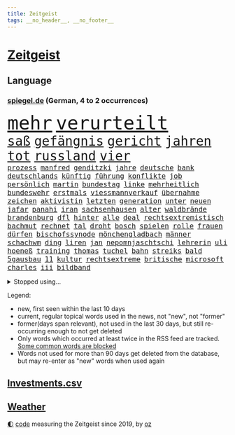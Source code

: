 ```yaml
---
title: Zeitgeist
tags: __no_header__, __no_footer__
---
```


# [Zeitgeist](https://oliz.io/zeitgeist/)

## Language

<h3><a href="https://www.spiegel.de" target="_blank">spiegel.de</a> (German, 4 to 2 occurrences)</h3>
<p style="font-family:monospace">
<span style="font-size:32pt"><a href="news_links.html#mehr" class="current">mehr</a></span>
<span style="font-size:32pt"><a href="news_links.html#verurteilt" class="current">verurteilt</a></span>
<br>
<span style="font-size:22pt"><a href="news_links.html#saß" class="current">saß</a></span>
<span style="font-size:22pt"><a href="news_links.html#gefängnis" class="current">gefängnis</a></span>
<span style="font-size:22pt"><a href="news_links.html#gericht" class="current">gericht</a></span>
<span style="font-size:22pt"><a href="news_links.html#jahren" class="current">jahren</a></span>
<span style="font-size:22pt"><a href="news_links.html#tot" class="current">tot</a></span>
<span style="font-size:22pt"><a href="news_links.html#russland" class="current">russland</a></span>
<span style="font-size:22pt"><a href="news_links.html#vier" class="current">vier</a></span>
<br>
<span style="font-size:12pt"><a href="news_links.html#prozess" class="current">prozess</a></span>
<span style="font-size:12pt"><a href="news_links.html#manfred" class="current">manfred</a></span>
<span style="font-size:12pt"><a href="news_links.html#genditzki" class="new">genditzki</a></span>
<span style="font-size:12pt"><a href="news_links.html#jahre" class="current">jahre</a></span>
<span style="font-size:12pt"><a href="news_links.html#deutsche" class="current">deutsche</a></span>
<span style="font-size:12pt"><a href="news_links.html#bank" class="current">bank</a></span>
<span style="font-size:12pt"><a href="news_links.html#deutschlands" class="current">deutschlands</a></span>
<span style="font-size:12pt"><a href="news_links.html#künftig" class="current">künftig</a></span>
<span style="font-size:12pt"><a href="news_links.html#führung" class="current">führung</a></span>
<span style="font-size:12pt"><a href="news_links.html#konflikte" class="current">konflikte</a></span>
<span style="font-size:12pt"><a href="news_links.html#job" class="current">job</a></span>
<span style="font-size:12pt"><a href="news_links.html#persönlich" class="current">persönlich</a></span>
<span style="font-size:12pt"><a href="news_links.html#martin" class="current">martin</a></span>
<span style="font-size:12pt"><a href="news_links.html#bundestag" class="current">bundestag</a></span>
<span style="font-size:12pt"><a href="news_links.html#linke" class="current">linke</a></span>
<span style="font-size:12pt"><a href="news_links.html#mehrheitlich" class="current">mehrheitlich</a></span>
<span style="font-size:12pt"><a href="news_links.html#bundeswehr" class="current">bundeswehr</a></span>
<span style="font-size:12pt"><a href="news_links.html#erstmals" class="current">erstmals</a></span>
<span style="font-size:12pt"><a href="news_links.html#viessmannverkauf" class="new">viessmannverkauf</a></span>
<span style="font-size:12pt"><a href="news_links.html#übernahme" class="current">übernahme</a></span>
<span style="font-size:12pt"><a href="news_links.html#zeichen" class="current">zeichen</a></span>
<span style="font-size:12pt"><a href="news_links.html#aktivistin" class="current">aktivistin</a></span>
<span style="font-size:12pt"><a href="news_links.html#letzten" class="current">letzten</a></span>
<span style="font-size:12pt"><a href="news_links.html#generation" class="current">generation</a></span>
<span style="font-size:12pt"><a href="news_links.html#unter" class="current">unter</a></span>
<span style="font-size:12pt"><a href="news_links.html#neuen" class="current">neuen</a></span>
<span style="font-size:12pt"><a href="news_links.html#jafar" class="new">jafar</a></span>
<span style="font-size:12pt"><a href="news_links.html#panahi" class="new">panahi</a></span>
<span style="font-size:12pt"><a href="news_links.html#iran" class="current">iran</a></span>
<span style="font-size:12pt"><a href="news_links.html#sachsenhausen" class="new">sachsenhausen</a></span>
<span style="font-size:12pt"><a href="news_links.html#alter" class="current">alter</a></span>
<span style="font-size:12pt"><a href="news_links.html#waldbrände" class="current">waldbrände</a></span>
<span style="font-size:12pt"><a href="news_links.html#brandenburg" class="current">brandenburg</a></span>
<span style="font-size:12pt"><a href="news_links.html#dfl" class="current">dfl</a></span>
<span style="font-size:12pt"><a href="news_links.html#hinter" class="current">hinter</a></span>
<span style="font-size:12pt"><a href="news_links.html#alle" class="current">alle</a></span>
<span style="font-size:12pt"><a href="news_links.html#deal" class="current">deal</a></span>
<span style="font-size:12pt"><a href="news_links.html#rechtsextremistisch" class="new">rechtsextremistisch</a></span>
<span style="font-size:12pt"><a href="news_links.html#bachmut" class="current">bachmut</a></span>
<span style="font-size:12pt"><a href="news_links.html#rechnet" class="current">rechnet</a></span>
<span style="font-size:12pt"><a href="news_links.html#tal" class="current">tal</a></span>
<span style="font-size:12pt"><a href="news_links.html#droht" class="current">droht</a></span>
<span style="font-size:12pt"><a href="news_links.html#bosch" class="current">bosch</a></span>
<span style="font-size:12pt"><a href="news_links.html#spielen" class="current">spielen</a></span>
<span style="font-size:12pt"><a href="news_links.html#rolle" class="current">rolle</a></span>
<span style="font-size:12pt"><a href="news_links.html#frauen" class="current">frauen</a></span>
<span style="font-size:12pt"><a href="news_links.html#dürfen" class="current">dürfen</a></span>
<span style="font-size:12pt"><a href="news_links.html#bischofssynode" class="new">bischofssynode</a></span>
<span style="font-size:12pt"><a href="news_links.html#mönchengladbach" class="current">mönchengladbach</a></span>
<span style="font-size:12pt"><a href="news_links.html#männer" class="current">männer</a></span>
<span style="font-size:12pt"><a href="news_links.html#schachwm" class="current">schachwm</a></span>
<span style="font-size:12pt"><a href="news_links.html#ding" class="new">ding</a></span>
<span style="font-size:12pt"><a href="news_links.html#liren" class="new">liren</a></span>
<span style="font-size:12pt"><a href="news_links.html#jan" class="current">jan</a></span>
<span style="font-size:12pt"><a href="news_links.html#nepomnjaschtschi" class="new">nepomnjaschtschi</a></span>
<span style="font-size:12pt"><a href="news_links.html#lehrerin" class="current">lehrerin</a></span>
<span style="font-size:12pt"><a href="news_links.html#uli" class="new">uli</a></span>
<span style="font-size:12pt"><a href="news_links.html#hoeneß" class="current">hoeneß</a></span>
<span style="font-size:12pt"><a href="news_links.html#training" class="current">training</a></span>
<span style="font-size:12pt"><a href="news_links.html#thomas" class="current">thomas</a></span>
<span style="font-size:12pt"><a href="news_links.html#tuchel" class="current">tuchel</a></span>
<span style="font-size:12pt"><a href="news_links.html#bahn" class="current">bahn</a></span>
<span style="font-size:12pt"><a href="news_links.html#streiks" class="current">streiks</a></span>
<span style="font-size:12pt"><a href="news_links.html#bald" class="current">bald</a></span>
<span style="font-size:12pt"><a href="news_links.html#5gausbau" class="new">5gausbau</a></span>
<span style="font-size:12pt"><a href="news_links.html#11" class="current">11</a></span>
<span style="font-size:12pt"><a href="news_links.html#kultur" class="current">kultur</a></span>
<span style="font-size:12pt"><a href="news_links.html#rechtsextreme" class="current">rechtsextreme</a></span>
<span style="font-size:12pt"><a href="news_links.html#britische" class="current">britische</a></span>
<span style="font-size:12pt"><a href="news_links.html#microsoft" class="current">microsoft</a></span>
<span style="font-size:12pt"><a href="news_links.html#charles" class="current">charles</a></span>
<span style="font-size:12pt"><a href="news_links.html#iii" class="current">iii</a></span>
<span style="font-size:12pt"><a href="news_links.html#bildband" class="current">bildband</a></span>
</p>
<details>
<summary>Stopped using...</summary>
<p class="former" style="font-size:12pt">
lisa(917) schnelle(916) beschwerde(915) himmel(915) hinweisen(915) rheinlandpfalz(915) statement(915) abschied(914) entlassung(914) humanitäre(914) rasant(914) reduziert(914) zeitweise(914) covid(913) froh(913) gefasst(913) gewaltig(913) schlimm(913) schlimmer(913) spdpolitikerin(913) van(913) beschädigt(912) diesel(912) gebaut(912) kündigen(912) manager(912) nationen(912) bemüht(911) bereich(911) doku(911) durchsucht(911) entschied(911) frühen(911) geschrieben(911) geworfen(911) kanada(911) lobt(911) regierungschefs(911) tests(911) theater(911) vereinigten(911) vielerorts(911) weltweiten(911) kollaps(910) lars(910) razzia(910) studierenden(910) städte(910) vergangene(910) aufgrund(909) facebook(909) hans(909) hotel(909) infektionen(909) julia(909) publikum(909) teilnehmen(909) tödlicher(909) wartet(909) ermordet(908) kurzem(908) polizeieinsatz(908) verpflichtet(908) argumente(907) fürchtet(907) impfung(907) kämpfer(907) lehnen(907) saarland(907) spekuliert(907) usschauspielerin(907) bestimmt(906) ehren(906) geklärt(906) großes(906) hinterlassen(906) linken(906) mali(906) schien(906) stich(906) weltweite(906) eingeschränkt(905) optimistisch(905) rät(905) simon(905) vorher(905) fahrrad(904) freund(904) kleiner(904) verurteilte(904) august(903) institut(903) längere(903) versprochen(903) virus(903) ärgert(903) gefährlicher(902) hund(902) trainieren(902) beraten(901) widerspruch(900) aufgegeben(899) bürgermeisterin(899) journalistin(899) menschenleben(899) vorgestellt(899) erfunden(898) siegte(898) tauchen(898) viertelfinale(898) anzeichen(897) argentinien(896) ministerpräsidentin(896) attacken(895) enge(895) schauen(895) auftreten(892) besuchen(892) überschwemmungen(891) enden(890) gemeinsames(890) hunger(890) erderwärmung(889) frisch(889) le(889) vorteile(889) entspannung(888) gehörte(887) hohem(887) parallelen(887) trauert(887) wusste(887) letztes(886) stellung(886) top(885) ältere(884) hilfen(883) museum(883) sichert(882) schneider(881) verständnis(881) iranischen(878) jurist(873) besteht(872) gehabt(869) zdf(869) erhebliche(859) normalerweise(856) palästinenser(856) staatsoberhaupt(856) verdoppelt(854) wmtitel(850) cdu/csu(846) politischer(838) variante(827) dankt(822) berichtete(821) polizeiruf(813) schlaf(813) höheres(809) konfrontation(798) kannte(777) zusammenbruch(776) wolken(774) carlos(764) ermittlungsverfahren(736) long(735) joseph(728) werte(718) abgegeben(681) notenbank(680) lehren(668) jahresende(666) schwäche(663) zerstörte(656) ministerin(654) anführer(653) arme(651) novak(651) djoković(642) cup(631) global(618) wellen(615) beeinträchtigt(613) 20000(608) zerstörten(607) norwegischen(601) drauf(594) übertragen(594) erhofft(592) anhängern(590) realität(589) börsen(584) hawaii(577) gemeinschaft(574) manuela(565) älteste(551) mehrfamilienhaus(548) briefe(547) ampelregierung(545) eingeführt(544) station(543) bettina(541) siebten(541) mond(531) rosa(531) erschlagen(528) hafenstadt(518) beliebt(514) reine(506) bundesfinanzminister(499) mache(493) einziger(489) schütze(488) kanal(481) rasch(481) klappt(479) möchten(479) oscars(466) 68(465) südosten(461) klara(458) widersprechen(458) heikel(457) stuhl(454) erweitert(450) hauptbahnhof(450) soldat(450) desto(447) mild(444) operation(434) report(433) gastbeitrag(427) verleiht(425) young(423) designer(419) ansehen(418) warme(416) abgeschafft(411) absagen(409) zugesagt(409) begleiten(407) indischen(402) wirtschaftsweise(402) pannen(400) nukleare(395) jahreszeit(394) schneidet(393) zeitenwende(385) kremltruppen(383) unabhängig(380) bewusst(377) lindners(375) modernen(375) patrick(375) beben(374) ergab(372) begrenzt(371) windkraft(370) ten(369) ausstieg(363) trauerfeier(363) durchsuchen(356) pelosi(351) updates(350) bodo(343) schlamm(342) wahre(341) übergriffen(340) lngterminals(339) versöhnung(339) perfekte(336) ankara(332) exregierungschef(330) usschauspieler(330) ehrt(329) eingesperrt(329) usamerikanischen(328) luisa(325) rockband(321) bist(320) brennende(320) sylt(320) wehrte(319) budapest(317) elisabeth(314) gestürmt(313) nachhaltig(313) empfehlungen(312) chefs(310) kommissarin(310) krimi(310) beruhigen(309) ernannt(309) anhaltende(308) ramelow(304) umwelthilfe(304) gegnerin(303) ulrich(303) erhöhtes(302) verheerend(302) weltrekord(302) yorks(302) prompt(298) künstlichen(297) misshandelt(296) gegenzug(295) drin(294) update(294) fehlstart(293) spitzt(292) erntet(290) thüringens(288) erobern(286) kostete(284) bewusstsein(283) geste(283) persönlicher(283) versorgen(283) krebserkrankung(280) stille(280) abschwung(279) entfernen(279) verstoßen(279) gegensteuern(277) namens(277) fehlenden(276) barrikaden(274) extra(269) rettungsaktion(269) major(268) oslo(267) landwirtschaft(265) csd(261) schwede(261) neubauer(258) funktion(256) nördlich(256) drohnenangriff(255) 40jährige(254) farce(253) gehirn(253) leitzins(253) wartezeiten(250) inselstaat(249) neukölln(248) nordsyrien(248) exweltmeister(247) gerufen(247) importiert(243) mithäftling(243) vereinbarten(243) wagnersöldner(243) gründet(242) schreitet(240) bach(238) wütet(238) grab(237) pleiten(236) ticketpreise(236) einladung(235) mississippi(235) körperlichen(234) 63(233) stromausfälle(233) films(228) franz(228) viking(228) disco(225) anfangs(224) bauch(224) gewässer(224) gratuliert(224) unruhen(224) antarktis(223) verbal(223) lenken(222) schikaniert(221) princess(219) stephan(219) richtete(218) stellungnahme(217) skifahren(216) a7(215) fdpvize(215) kommunikation(215) beschwert(213) dient(213) proben(212) rassistischer(212) schwesig(211) verfassungsgericht(211) beton(209) rügt(209) ausgestattet(208) umgekehrt(208) durchaus(207) feierten(207) raf(204) privatsphäre(203) ranking(203) winzer(203) listen(202) gesundheitszustand(200) indiens(198) krawalle(198) verbleib(198) zahnarzt(198) 57(197) finanzministerium(197) bröckelt(196) eingriff(195) überraschender(195) schutzmacht(194) stützt(194) zimmer(193) eingehalten(192) scheinbar(191) gerichtet(190) floridas(189) liebte(189) irland(188) ausscheiden(187) houston(187) kurzen(187) verschenkt(187) bruch(186) masterplan(186) hakt(185) wissenschaftliche(185) erpresst(184) szenarien(184) grundschulen(183) routine(183) ulf(183) umfassend(183) verfilmt(183) faktisch(181) olivier(181) beobachtungen(179) männliche(179) auszahlen(178) besiegen(178) blaue(177) festnehmen(177) razzien(176) lützerath(175) meldungen(174) montagmorgen(174) auszahlung(173) epidemie(172) bruce(170) ratten(170) wecken(170) prien(169) eugipfel(168) fraktionschef(168) sehnt(168) finanzmärkte(167) geplantes(166) operiert(166) zucker(166) diktatoren(165) friedensnobelpreis(165) außenpolitik(164) betrugsvorwürfe(164) deutschem(164) wwf(164) dance(163) wachsamkeit(163) passagieren(162) reis(162) taucher(162) sexualstraftaten(161) kampfpanzern(160) transporter(160) autorinnen(159) grausam(159) möglichkeit(159) hochwasser(158) filmstar(157) mine(157) weitem(156) kabine(155) kinderbücher(155) ressort(154) abgesetzt(153) doping(153) erfolgsrezept(153) fusion(153) antreibt(152) gezerrt(152) heinrich(152) gesellschaften(151) arzneien(150) mächte(150) weltrangliste(150) armin(149) fdpverkehrsminister(149) klarkommen(149) testament(149) familienministerin(148) paus(148) klebt(147) blüte(146) unterstützern(146) 736(145) ahnen(145) anlaufen(145) hoffnungsschimmer(145) 21jährige(144) justin(144) kpführung(144) bewirken(141) furcht(141) tanker(141) traumatisiert(141) ernennung(140) inhalt(140) korrupt(140) raue(140) achtzigerjahre(138) delhi(138) begegnet(137) erfüllung(135) jeff(135) kleineren(135) sydney(135) buffett(134) butter(134) echo(134) skepsis(134) warren(134) ärgerlich(134) althaus(133) mitgliedern(133) engere(132) hill(132) serben(132) vwaufsichtsrat(132) 14jähriger(130) rivalität(130) puppe(129) republikanischen(129) altersdiskriminierung(128) prozentpunkte(128) präsentation(128) realistisch(128) sound(128) technische(128) terence(128) vollsperrung(128) homophoben(127) kapitolsturm(127) kurzerhand(127) reformideen(127) skiurlaub(127) übersteht(127) falschfahrer(126) anteilseigner(125) apotheken(125) vorgängerin(125) 02(122) ukrainerinnen(121) verschanzt(121) pence(120) streben(120) gegensatz(119) kritikern(119) beispiellosen(118) geerbt(118) arbeitsplätze(117) beschneiden(116) pfeifen(116) runden(116) verschlafen(116) verwandte(116) autofahrern(115) bestens(115) flotte(115) kriegen(115) tennisspieler(115) belgier(114) gelegenheit(114) traut(113) stockt(112) darm(111) düsteres(110) heimreise(110) hürde(110) meinungen(110) opfers(110) fabuliert(109) gepostet(109) komplexe(109) usrapper(109) änderung(109) immobilie(108) kieler(108) reichsbürgerszene(108) überstanden(108) angefahren(107) kampfflugzeuge(107) kandidieren(106) ach(105) barrel(105) reichsbürgerrazzia(105) deutschlandweit(104) tourismus(104) datenschützer(103) heller(103) innsbruck(103) jugendstrafe(103) pakistans(103) spender(103) wiegelt(103) einsamer(102) aggressiv(101) berisha(101) biathletinnen(101) denise(101) grundlagen(101) herrmannwick(101) milliardenhilfen(101) geiseln(100) heimische(100) udo(100) unicef(100) viertelmillion(100) bestsellerautorin(99) freundschaften(99) rhetorik(99) uwe(99) erfährt(98) nachgegeben(98) stärkeren(98) 115(97) ignorieren(97) perus(97) herrlich(96) interessante(95) vollstreckt(95) gesendet(94) kroatischen(94) naher(94) residenz(94) wehrbeauftragte(94) schönes(93) a20(92) mythos(92) panzern(92) staatsgebiet(92) erfahrungsbericht(91) kriegsgefangenen(91) nantes(91) oppositionspolitiker(91) ortega(91) strafverfahren(91) wmtriumph(91) 9000(90) abbiegen(90) abläuft(90) aufhebung(90) flasche(90) premierministers(90) wells(90) bibel(89) eiskalte(89) eughurteil(89) flugverkehr(89) gegensätze(89) hübsche(89) landrat(89) notgedrungen(89) passanten(89) riesen(89) bäumen(88) demonstriert(88) fallon(88) friert(88) ladung(88) plätze(88) prägten(88) sherrock(88) exvizepräsident(87) flüchtig(87) häusliche(87) künstlerinnen(87) nachbarländern(87) raymond(87) schokoladenfabrik(87) unfallfahrerin(87) untersagen(87) vandalismus(87) fdpgeneralsekretär(86) gans(86) impossible(86) kriterien(86) strategische(86) applaus(85) geheimdiensts(85) rückzugs(85) vornamen(85) zweithöchsten(85) mischt(84) mülltonnen(84) negatives(84) prominentesten(84) selbstverständnis(84) sophie(84) werten(84) kleinwagen(83) küken(83) zigarette(83) zlatan(83) zwingt(83) darts(82) knappheit(82) parlamentarischen(82) westafrika(82) bildungsministerium(81) erik(81) lauten(81) lederer(81) memorial(81) standesamt(81) anfänger(80) diplomatisch(80) notorisch(80) ressentiments(80) springen(80) überfüllten(80) bullerbü(79) einlagensicherung(79) intel(79) parteivize(79) polizeischutz(79) reanimiert(79) dramen(78) gerichtliche(78) hysterie(78) küsse(78) rick(78) stritt(78) umsonst(78) lokalpolitiker(77) natosoldaten(77) ostküste(77) zyklus(77) alfred(76) exekutionen(76) parteiinternen(76) unterhose(76) wetteraufzeichnungen(76) wikinger(76) 270(75) begeistern(75) entsprechenden(75) floh(75) heiligen(75) kooperieren(75) kreminna(75) radikalislamischen(75) schadsoftware(75) solch(75) 132(74) 1899(74) erhalt(74) lindsay(74) marode(74) neundarter(74) sesamstraße(74) zufälligen(74) zwischendurchessen(74) a3(73) absprache(73) bundesligisten(73) entwickelten(73) familienunternehmen(73) financial(73) kopieren(73) kundendaten(73) niemeyer(73) stellungen(73) verteidigungsministeriums(73) zettel(73) alcaraz(72) esc(72) externer(72) menschlichen(72) scheiben(72) katastrophal(71) bundeshilfen(70) elektrofahrzeugen(70) fashion(70) imitiert(70) mütze(70) nochmals(70) völkermords(70) 32jähriger(69) ausgeschlagen(69) beabsichtigt(69) billy(69) johanna(69) prächtig(69) schlammlawinen(69) süßigkeiten(69) angespült(68) erfreuen(68) finanzministerin(68) irreführend(68) janet(68) minidrohnen(68) polizeipräsident(68) sonnensystem(68) yellen(68) genre(67) models(67) nachhaltiger(67) nicaragua(67) streikrecht(67) trüben(67) bevorsteht(66) lloyd(66) neubau(66) neunzigerjahren(66) rüstungsindustrie(66) usfinanzministerin(66) vogue(66) erkannt(65) klimaforscher(65) places(65) wissler(65) doreen(64) fluggesellschaft(64) gefesselt(64) juristischen(64) sexleben(64) terrorgruppen(64) überlässt(64) atlantikküste(63) deutschfranzösischen(63) indian(63) obacht(63) rechtsaußen(63) renten(63) reutlingen(63) rupprecht(63) stieß(63) euphorischer(62) herausgeben(62) nabu(62) raste(62) sprengen(62) tante(62) täuschung(62) auszeit(61) bauministerin(61) bewohnerin(61) bundesbildungsministerin(61) energiepreispauschale(61) geywitz(61) högl(61) sanken(61) drückten(60) straßenbau(60) teddy(60) umgestellt(60) verendet(60) angehende(59) annähern(59) befragten(59) bluttat(59) linkenchefin(59) ajax(58) dienstleistungen(58) koran(58) mietwagen(58) nimm(58) polarkreises(58) thorsten(58) deklassiert(57) fernseher(57) generalstaatsanwältin(57) morty(57) märkte(57) parität(57) roiland(57) schleswigholsteins(57) wutausbrüche(57) bahnhöfen(56) haftet(56) plüsch(56) uswirtschaft(56) zusammengeschlagen(56) anwesen(55) boote(55) geflossen(55) milo(55) rau(55) sondervermögen(55) zulegen(55) 1997(54) beantwortete(54) junior(54) klappe(54) liegestütze(54) sonntags(54) usinvestor(54) überlegenheit(54) at(53) everywhere(53) once(53) rekordgewinn(53) schwanken(53) arts(52) bedrohlich(52) jojo(52) lührmann(52) moyes(52) seltenen(52) tiergarten(52) umdenken(52) ganztägigen(51) kickl(51) lampedusa(51) mercosur(51) panik(51) parodiert(51) stillstehen(51) tourneen(51) zuckerberg(51) autounfall(50) durchführen(50) erstligisten(50) schuljahr(50) sparsamer(50) stritten(50) verbrannt(50) verliebt(50) etat(49) verheiratet(49) zombies(49) zurückgedrängt(49) beansprucht(48) generell(48) karin(48) pfannkuchen(48) rigorose(48) schimpft(48) schwäbisch(48) stausee(48) uhren(48) warmes(48) cäsium137(47) bildungsmisere(46) entgleisung(46) fischern(46) geradezu(46) glückwünsche(46) leise(46) neuers(46) obdachlos(46) schwerem(46) ballons(45) grüßen(45) hitchcocks(45) petersen(45) regenerative(45) sonnenaufgang(45) tränengas(45) unfallursache(45) vertigo(45) wiederaufnahme(45) winde(45) 31jähriger(44) befreiungsschlag(44) expats(44) herzlich(44) klimaneutrale(44) oberleitung(44) abstriche(43) bürogebäude(43) dammbruch(43) gedachten(43) hochzeiten(43) mühen(43) ranghoher(43) ticketmaster(43) bemerkenswerte(42) bergung(42) entlassungswelle(42) erschütterungen(42) immobilienkauf(42) mangelhafter(42) patientinnen(42) polizeirufvote(42) say(42) wassermassen(42) zuwachs(42) herstellen(41) mittelgroße(41) mount(41) mërgim(41) niger(41) polizeischüler(41) taumelt(41) willkür(41) zinswende(41) albtraum(40) ansagen(40) devise(40) don't(40) gaygesetz(40) indigenen(40) leichtathletik(40) miroslav(40) pennsylvania(40) universum(40) verschwundenes(40) effizient(39) konstruktiv(39) preissteigerung(39) aufträge(38) ausgemustert(38) derzeitigen(38) köln/bonn(38) vereinten(38) 1987(37) beurteilen(37) bundespartei(37) case(37) problematischen(37) sanfter(37) umstellung(37) abwürgen(36) behauptung(36) machbar(36) scham(36) verschwörungstheorien(36) verstoß(36) anschlüsse(35) berlinmitte(35) championsleaguefinale(35) grünenvorsitzende(35) jahn(35) perfektes(35) spielverderber(35) vwkonzern(35) bebt(34) rheinische(34) touren(34) unerwartete(34) unlängst(34) wissentlich(34) gedenktag(33) historisch(33) leichtathleten(33) nützt(33) space(33) weiblich(33) afghanen(32) profifußballer(32) roter(32) zoos(32) jessica(31) lift(31) rabatt(31) rekordverdächtig(31) rosenthal(31) unkenntlich(31) wang(31) achtung(30) bedrohen(30) begegnungen(30) bestseller(30) hilflos(30) kabel(30) nairobi(29) risse(29) wagenknechts(29) zeug(29) auswärts(28) beliebtes(28) code(28) grundschulkinder(28) hebel(28) henning(28) jeschke(28) klimaaktivist(28) langstreckenrakete(28) optimieren(28) trinkwasserversorgung(28) ajay(27) ansichten(27) friedensplan(27) hochzeitstag(27) pistolen(27) sekunde(27) unweit(27) werkzeug(27) 19jährigen(26) usstützpunkt(26) verbraucherinnen(26) wahlzettel(26) worklifebalance(26) influencerinnen(25) kommunistische(25) konflikten(25) milliardenschwere(25) sprüchen(25) verbaut(25) fristen(24) mahlzeit(24) ursprungs(24) verbrennerverbot(24) wahrscheinlichste(24) zwist(24) 1958(23) einlegen(23) fossiler(23) klimastiftung(23) lohnforderung(23) mv(23) nordirlandstreit(23) ungewohnt(23) versus(23) ertrunkenen(22) großstreiks(22) wermelskirchen(22) irina(21) königreichs(21) wochenbeginn(21) erholen(20) gigant(20) lance(20) mecklenburgvorpommerns(20) volkswagens(20) zocken(20) erbeutet(19) schmuggelroute(19) stäbchen(19) alleingang(18) geschlechter(18) römischen(18) steuersenkung(18) 67jährigen(17) 68jährige(17) ausprobieren(17) linkenführung(17) bramsche(16) jehovas(16) nablus(16) rechnungshof(16) snacks(16) variable(16) arbeitsbesuch(15) gekannt(15) kraftstoff(15) rentenversicherung(15) wanderer(15) örtliche(15) beruflich(14) bezieht(14) pen(14) samstagabend(14) stürmt(14) berücksichtigt(13) elbe(13) kritikerinnen(13) muslimisch(13) unverletzt(13) dna(12) dürren(12) kneipen(12) kopfüber(12) strafunmündig(12) topstars(12) umsetzen(12) unmengen(12) abgase(11) donauschleuse(11) honduras(11) jobcenter(11) parlamentarische(11) unbefristeten(11)
</p>
</details>
<p>Legend:
<ul>
<li><span class="new">new</span>, first seen within the last 10 days</li>
<li><span class="current">current</span>, regular topical words used in the news, not "new", not "former"</li>
<li><span class="former">former(days span relevant)</span>, not used in the last 30 days, but still re-occurring enough to not get deleted</li>
<li>Only words which occurred at least twice in the RSS feed are tracked. <a href="language/filters.py">Some common words are blocked</a></li>
<li>Words not used for more than 90 days get deleted from the database, but may re-enter as "new" words when used again</li>
</ul>
</p>

## [Investments](investments.html)[.csv](investments.csv)

## [Weather](weather.html)

<footer>
<a href="javascript:toggleTheme()" class="nav">🌓</a>
<a href="https://github.com/ooz/zeitgeist">code</a> measuring the Zeitgeist since 2019, by <a href="https://oliz.io">oz</a>
</footer>
